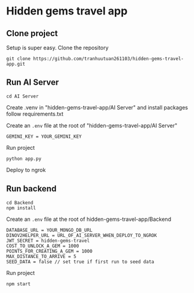 # Hidden gems travel app

## Clone project

Setup is super easy. Clone the repository

```shell script
git clone https://github.com/tranhuutuan261103/hidden-gems-travel-app.git
```

## Run AI Server

```shell script
cd AI Server
```

Create .venv in "hidden-gems-travel-app/AI Server" and install packages follow requirements.txt

Create an ``.env`` file at the root of "hidden-gems-travel-app/AI Server"

```dotenv
GEMINI_KEY = YOUR_GEMINI_KEY
```

Run project

```shell script
python app.py
```

Deploy to ngrok

## Run backend

```shell script
cd Backend
npm install
```

Create an ``.env`` file at the root of hidden-gems-travel-app/Backend

```dotenv
DATABASE_URL = YOUR_MONGO_DB_URL
DINOV2HELPER_URL = URL_OF_AI_SERVER_WHEN_DEPLOY_TO_NGROK
JWT_SECRET = hidden-gems-travel
COST_TO_UNLOCK_A_GEM = 1000
POINTS_FOR_CREATING_A_GEM = 1000
MAX_DISTANCE_TO_ARRIVE = 5
SEED_DATA = false // set true if first run to seed data
```

Run project

```shell script
npm start
```
